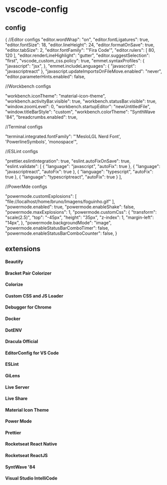 # vscode-config

## config

{
//Editor configs
"editor.wordWrap": "on",
"editor.fontLigatures": true,
"editor.fontSize": 18,
"editor.lineHeight": 24,
"editor.formatOnSave": true,
"editor.tabSize": 2,
"editor.fontFamily": "'Fira Code'",
"editor.rulers": [
80,
120
],
"editor.renderLineHighlight": "gutter",
"editor.suggestSelection": "first",
"vscode_custom_css.policy": true,
"emmet.syntaxProfiles": {
"javascript": "jsx",
},
"emmet.includeLanguages": {
"javascript": "javascriptreact"
},
"javascript.updateImportsOnFileMove.enabled": "never",
"editor.parameterHints.enabled": false,

//Worckbench configs

"workbench.iconTheme": "material-icon-theme",
"workbench.activityBar.visible": true,
"workbench.statusBar.visible": true,
"window.zoomLevel": 0,
"workbench.startupEditor": "newUntitledFile",
"window.titleBarStyle": "custom",
"workbench.colorTheme": "SynthWave '84",
"breadcrumbs.enabled": true,

//Terminal configs

"terminal.integrated.fontFamily": "'MesloLGL Nerd Font', 'PowerlineSymbols', 'monospace'",

//ESLint configs

"prettier.eslintIntegration": true,
"eslint.autoFixOnSave": true,
"eslint.validate": [
{
"language": "javascript",
"autoFix": true
},
{
"language": "javascriptreact",
"autoFix": true
},
{
"language": "typescript",
"autoFix": true
},
{
"language": "typescriptreact",
"autoFix": true
}
],

//PowerMde configs

"powermode.customExplosions": [
"file://localhost/home/bruno/Imagens/foguinho.gif"
],
"powermode.enabled": true,
"powermode.enableShake": false,
"powermode.maxExplosions": 1,
"powermode.customCss": {
"transform": "scale(2.5)",
"top": "-45px",
"height": "35px",
"z-index": 1,
"margin-left": "14px",
},
"powermode.backgroundMode": "image",
"powermode.enableStatusBarComboTimer": false,
"powermode.enableStatusBarComboCounter": false,
}

## extensions

#### Beautify

#### Bracket Pair Colorizer

#### Colorize

#### Custom CSS and JS Loader

#### Debugger for Chrome

#### Docker

#### DotENV

#### Dracula Official

#### EditorConfig for VS Code

#### ESLint

#### GiLens

#### Live Server

#### Live Share

#### Material Icon Theme

#### Power Mode

#### Prettier

#### Rocketseat React Native

#### Rocketseat ReactJS

#### SyntWave '84

#### Visual Studio IntelliCode
